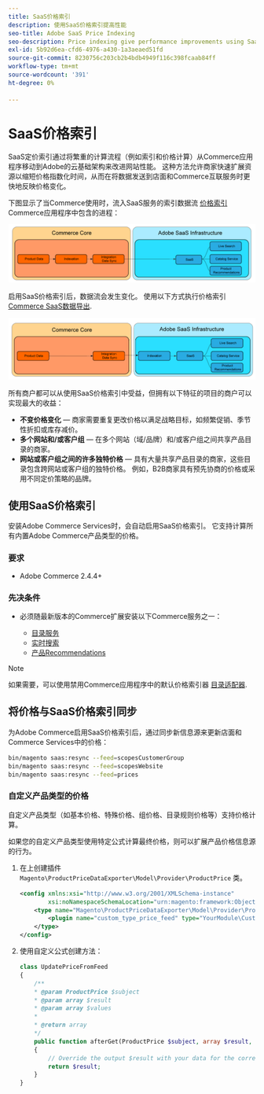 ```yaml
---
title: SaaS价格索引
description: 使用SaaS价格索引提高性能
seo-title: Adobe SaaS Price Indexing
seo-description: Price indexing give performance improvements using SaaS infrastructure
exl-id: 5b92d6ea-cfd6-4976-a430-1a3aeaed51fd
source-git-commit: 8230756c203cb2b4bdb4949f116c398fcaab84ff
workflow-type: tm+mt
source-wordcount: '391'
ht-degree: 0%

---
```


# SaaS价格索引

SaaS定价索引通过将繁重的计算流程（例如索引和价格计算）从Commerce应用程序移动到Adobe的云基础架构来改进网站性能。 这种方法允许商家快速扩展资源以缩短价格指数化时间，从而在将数据发送到店面和Commerce互联服务时更快地反映价格变化。

下图显示了当Commerce使用时，流入SaaS服务的索引数据流 [价格索引](https://experienceleague.adobe.com/en/docs/commerce-operations/configuration-guide/cli/manage-indexers) Commerce应用程序中包含的进程：

![默认数据流](assets/old_way.png)

启用SaaS价格索引后，数据流会发生变化。 使用以下方式执行价格索引 [Commerce SaaS数据导出](../data-export/data-synchronization.md).

![SaaS价格索引数据流](assets/new_way.png)

所有商户都可以从使用SaaS价格索引中受益，但拥有以下特征的项目的商户可以实现最大的收益：

* **不变价格变化** — 商家需要重复更改价格以满足战略目标，如频繁促销、季节性折扣或库存减价。
* **多个网站和/或客户组** — 在多个网站（域/品牌）和/或客户组之间共享产品目录的商家。
* **网站或客户组之间的许多独特价格** — 具有大量共享产品目录的商家，这些目录包含跨网站或客户组的独特价格。 例如，B2B商家具有预先协商的价格或采用不同定价策略的品牌。

## 使用SaaS价格索引

安装Adobe Commerce Services时，会自动启用SaaS价格索引。 它支持计算所有内置Adobe Commerce产品类型的价格。

### 要求

* Adobe Commerce 2.4.4+

### 先决条件

* 必须随最新版本的Commerce扩展安装以下Commerce服务之一：

   * [目录服务](../catalog-service/overview.md)
   * [实时搜索](../live-search/overview.md)
   * [产品Recommendations](../product-recommendations/guide-overview.md)


>[!NOTE]
>
>如果需要，可以使用禁用Commerce应用程序中的默认价格索引器 [目录适配器](catalog-adapter.md).

## 将价格与SaaS价格索引同步

为Adobe Commerce启用SaaS价格索引后，通过同步新信息源来更新店面和Commerce Services中的价格：

```bash
bin/magento saas:resync --feed=scopesCustomerGroup
bin/magento saas:resync --feed=scopesWebsite
bin/magento saas:resync --feed=prices
```

### 自定义产品类型的价格

自定义产品类型（如基本价格、特殊价格、组价格、目录规则价格等）支持价格计算。

如果您的自定义产品类型使用特定公式计算最终价格，则可以扩展产品价格信息源的行为。

1. 在上创建插件 `Magento\ProductPriceDataExporter\Model\Provider\ProductPrice` 类。

   ```xml
   <config xmlns:xsi="http://www.w3.org/2001/XMLSchema-instance"
           xsi:noNamespaceSchemaLocation="urn:magento:framework:ObjectManager/etc/config.xsd">
       <type name="Magento\ProductPriceDataExporter\Model\Provider\ProductPrice">
           <plugin name="custom_type_price_feed" type="YourModule\CustomProductType\Plugin\UpdatePriceFromFeed" />
       </type>
   </config>
   ```

1. 使用自定义公式创建方法：

   ```php
   class UpdatePriceFromFeed
   {
       /**
       * @param ProductPrice $subject
       * @param array $result
       * @param array $values
       *
       * @return array
       */
       public function afterGet(ProductPrice $subject, array $result, array $values) : array
       {
           // Override the output $result with your data for the corresponding products (see original method for details) 
           return $result;
       }
   }
   ```

